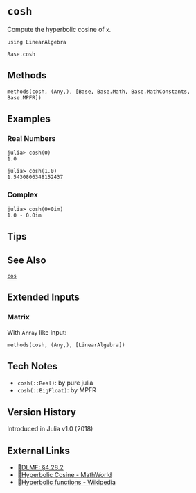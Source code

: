 # `cosh`

Compute the hyperbolic cosine of `x`.

```@setup repl_only
using LinearAlgebra
```
```@docs
Base.cosh
```


## Methods

```@repl
methods(cosh, (Any,), [Base, Base.Math, Base.MathConstants, Base.MPFR])
```


## Examples

### Real Numbers
```jldoctest
julia> cosh(0)
1.0

julia> cosh(1.0)
1.5430806348152437
```

### Complex
```jldoctest
julia> cosh(0+0im)
1.0 - 0.0im
```

## Tips


## See Also

[`cos`](@ref)


## Extended Inputs

### Matrix
With `Array` like input:
```@repl repl_only
methods(cosh, (Any,), [LinearAlgebra])
```


## Tech Notes

- `cosh(::Real)`: by pure julia
- `cosh(::BigFloat)`: by MPFR


## Version History

Introduced in Julia v1.0 (2018)


## External Links
- 🔗[DLMF: §4.28.2](https://dlmf.nist.gov/4.28#E2)
- 🔗[Hyperbolic Cosine - MathWorld](https://mathworld.wolfram.com/HyperbolicCosine.html)
- 🔗[Hyperbolic functions - Wikipedia](https://en.wikipedia.org/wiki/Hyperbolic_functions)
